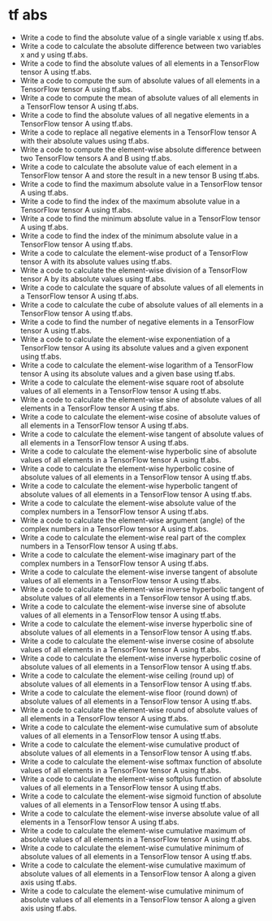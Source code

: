 # tf abs

- Write a code to find the absolute value of a single variable x using tf.abs.
- Write a code to calculate the absolute difference between two variables x and y using tf.abs.
- Write a code to find the absolute values of all elements in a TensorFlow tensor A using tf.abs.
- Write a code to compute the sum of absolute values of all elements in a TensorFlow tensor A using tf.abs.
- Write a code to compute the mean of absolute values of all elements in a TensorFlow tensor A using tf.abs.
- Write a code to find the absolute values of all negative elements in a TensorFlow tensor A using tf.abs.
- Write a code to replace all negative elements in a TensorFlow tensor A with their absolute values using tf.abs.
- Write a code to compute the element-wise absolute difference between two TensorFlow tensors A and B using tf.abs.
- Write a code to calculate the absolute value of each element in a TensorFlow tensor A and store the result in a new tensor B using tf.abs.
- Write a code to find the maximum absolute value in a TensorFlow tensor A using tf.abs.
- Write a code to find the index of the maximum absolute value in a TensorFlow tensor A using tf.abs.
- Write a code to find the minimum absolute value in a TensorFlow tensor A using tf.abs.
- Write a code to find the index of the minimum absolute value in a TensorFlow tensor A using tf.abs.
- Write a code to calculate the element-wise product of a TensorFlow tensor A with its absolute values using tf.abs.
- Write a code to calculate the element-wise division of a TensorFlow tensor A by its absolute values using tf.abs.
- Write a code to calculate the square of absolute values of all elements in a TensorFlow tensor A using tf.abs.
- Write a code to calculate the cube of absolute values of all elements in a TensorFlow tensor A using tf.abs.
- Write a code to find the number of negative elements in a TensorFlow tensor A using tf.abs.
- Write a code to calculate the element-wise exponentiation of a TensorFlow tensor A using its absolute values and a given exponent using tf.abs.
- Write a code to calculate the element-wise logarithm of a TensorFlow tensor A using its absolute values and a given base using tf.abs.
- Write a code to calculate the element-wise square root of absolute values of all elements in a TensorFlow tensor A using tf.abs.
- Write a code to calculate the element-wise sine of absolute values of all elements in a TensorFlow tensor A using tf.abs.
- Write a code to calculate the element-wise cosine of absolute values of all elements in a TensorFlow tensor A using tf.abs.
- Write a code to calculate the element-wise tangent of absolute values of all elements in a TensorFlow tensor A using tf.abs.
- Write a code to calculate the element-wise hyperbolic sine of absolute values of all elements in a TensorFlow tensor A using tf.abs.
- Write a code to calculate the element-wise hyperbolic cosine of absolute values of all elements in a TensorFlow tensor A using tf.abs.
- Write a code to calculate the element-wise hyperbolic tangent of absolute values of all elements in a TensorFlow tensor A using tf.abs.
- Write a code to calculate the element-wise absolute value of the complex numbers in a TensorFlow tensor A using tf.abs.
- Write a code to calculate the element-wise argument (angle) of the complex numbers in a TensorFlow tensor A using tf.abs.
- Write a code to calculate the element-wise real part of the complex numbers in a TensorFlow tensor A using tf.abs.
- Write a code to calculate the element-wise imaginary part of the complex numbers in a TensorFlow tensor A using tf.abs.
- Write a code to calculate the element-wise inverse tangent of absolute values of all elements in a TensorFlow tensor A using tf.abs.
- Write a code to calculate the element-wise inverse hyperbolic tangent of absolute values of all elements in a TensorFlow tensor A using tf.abs.
- Write a code to calculate the element-wise inverse sine of absolute values of all elements in a TensorFlow tensor A using tf.abs.
- Write a code to calculate the element-wise inverse hyperbolic sine of absolute values of all elements in a TensorFlow tensor A using tf.abs.
- Write a code to calculate the element-wise inverse cosine of absolute values of all elements in a TensorFlow tensor A using tf.abs.
- Write a code to calculate the element-wise inverse hyperbolic cosine of absolute values of all elements in a TensorFlow tensor A using tf.abs.
- Write a code to calculate the element-wise ceiling (round up) of absolute values of all elements in a TensorFlow tensor A using tf.abs.
- Write a code to calculate the element-wise floor (round down) of absolute values of all elements in a TensorFlow tensor A using tf.abs.
- Write a code to calculate the element-wise round of absolute values of all elements in a TensorFlow tensor A using tf.abs.
- Write a code to calculate the element-wise cumulative sum of absolute values of all elements in a TensorFlow tensor A using tf.abs.
- Write a code to calculate the element-wise cumulative product of absolute values of all elements in a TensorFlow tensor A using tf.abs.
- Write a code to calculate the element-wise softmax function of absolute values of all elements in a TensorFlow tensor A using tf.abs.
- Write a code to calculate the element-wise softplus function of absolute values of all elements in a TensorFlow tensor A using tf.abs.
- Write a code to calculate the element-wise sigmoid function of absolute values of all elements in a TensorFlow tensor A using tf.abs.
- Write a code to calculate the element-wise inverse absolute value of all elements in a TensorFlow tensor A using tf.abs.
- Write a code to calculate the element-wise cumulative maximum of absolute values of all elements in a TensorFlow tensor A using tf.abs.
- Write a code to calculate the element-wise cumulative minimum of absolute values of all elements in a TensorFlow tensor A using tf.abs.
- Write a code to calculate the element-wise cumulative maximum of absolute values of all elements in a TensorFlow tensor A along a given axis using tf.abs.
- Write a code to calculate the element-wise cumulative minimum of absolute values of all elements in a TensorFlow tensor A along a given axis using tf.abs.